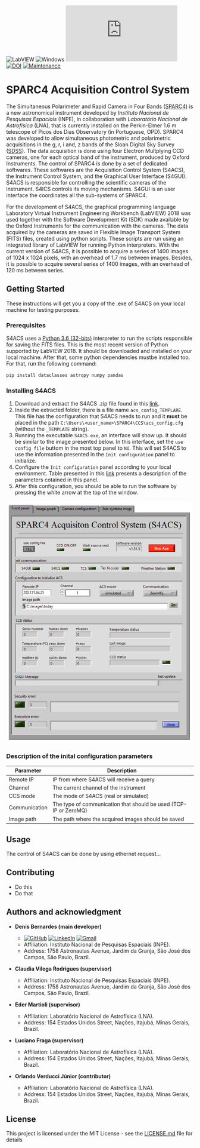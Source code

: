  ![LabVIEW](https://a11ybadges.com/badge?logo=labview)
 ![Windows](https://img.shields.io/badge/Windows-0078D6?style=Flat&logo=windows&logoColor=white)
 [![GitHub license](https://badgen.net/github/license/Naereen/Strapdown.js)](https://github.com/Naereen/StrapDown.js/blob/master/LICENSE)
 [![DOI](https://zenodo.org/badge/295755182.svg)](https://zenodo.org/doi/10.5281/zenodo.12796063)
 [![Maintenance](https://img.shields.io/badge/Maintained%3F-yes-green.svg)](https://GitHub.com/Naereen/StrapDown.js/graphs/commit-activity)

 # SPARC4 Acquisition Control System

The Simultaneous Polarimeter and Rapid Camera in Four Bands ([SPARC4](https://coast.lna.br/home/sparc4)) is a new astronomical instrument developed by *Instituto Nacional de Pesquisas Espaciais* (INPE), in collaboration with *Laboratório Nacional de Astrofísica* (LNA), that is currently installed on the Perkin-Elmer 1.6 m telescope of Picos dos Dias Observatory (in Portuguese, OPD). SPARC4 was developed to allow simultaneous photometric and polarimetric acquisitions in the g, r, i and, z bands of the Sloan Digital Sky Survey ([SDSS](https://www.sdss.org/)). The data acquisition is done using four Electron Multplying CCD cameras, one for each optical band of the instrument, produced by Oxford Instruments. The control of SPARC4 is done by a set of dedicated softwares. These softwares are the Acquisition Control System (S4ACS), the Instrument Control System, and the Graphical User Interface (S4GUI). S4ACS is responsible for controlling the scientific cameras of the instrument. S4ICS controls its moving mechanisms. S4GUI is an user interface the coordinates all the sub-systems of SPARC4.

For the development of S4ACS, the graphical programming language Laboratory Virtual Instrument Engineering Workbench (LabVIEW) 2018 was used together with the Software Development Kit (SDK) made available by the Oxford Instruments for the communication with the cameras. The data acquired by the cameras are saved in Flexible Image Transport System (FITS) files, created using python scripts. These scripts are run using an integrated library of LabVIEW for running Python interpreters. With the current version of S4ACS, it is possible to acquire a series of 1400 images of 1024 x 1024 pixels, with an overhead of 1.7 ms between images. Besides, it is possible to acquire several series of 1400 images, with an overhead of 120 ms between series. 
 
## Getting Started

These instructions will get you a copy of the .exe of S4ACS on your local machine for testing purposes. 

### Prerequisites

S4ACS uses a [Python 3.6 (32-bits)](https://www.python.org/downloads/release/python-368/) interpreter to run the scripts responsible for saving the FITS files. This is the most recent version of Python supported by LabVIEW 2018. It should be downloaded and installed on your local machine. After that, some python dependencies mustbe installed too. For that, run the following command:

```bash
pip install dataclasses astropy numpy pandas
```

### Installing S4ACS
1. Download and extract the S4ACS .zip file found in this [link](https://github.com/DBernardes/S4ACS/releases/latest). 
1. Inside the extracted folder, there is a file name `acs_config_TEMPLARE`.
This file has the configuration that S4ACS needs to run and it **must** be placed in the path `C:\Users\<user_name>\SPARC4\CCS\acs_config.cfg` (without the `_TEMPLATE` string).
1. Running the executable `S4ACS.exe`, an interface will show up. It should be similar to the image presented below. In this interface, set the `use config file` buttom in the most top panel to `NO`. This will set S4ACS to use the information presented in the `Init configuration` panel to initialize.
1. Configure the `Init configuration` panel according to your local environment. Table presented in this [link](https://github.com/DBernardes/S4ACS#description-of-the-inital-configuration-parameters) presents a description of the parameters cotained in this panel.
1. After this configuration, you should be able to run the software by pressing the white arrow at the top of the window.

<p align="center"><img src="docs/images/S4ACSp.png" alt="S4ACS front panel" width="500"/></p>


### Description of the inital configuration parameters

|Parameter|Description|
|----|-----|
|Remote IP| IP from where S4ACS will receive a query|
|Channel| The current channel of the instrument|
| CCS mode | The mode of S4ACS (real or simulated)
| Communication | The type of communication that should be used (TCP-IP or ZeroMQ)|
|Image path | The path where the acquired images should be saved|


## Usage

The control of S4ACS can be done by using ethernet request...

## Contributing

- Do this
- Do that

## Authors and acknowledgment

- **Denis Bernardes (main developer)**
  - [![GitHub](https://img.shields.io/badge/github-%23121011.svg?style=flat&logo=github&logoColor=white)](https://github.com/DBernardes) 
[![LinkedIn](https://img.shields.io/badge/linkedin-%230077B5.svg?style=flat&logo=linkedin&logoColor=white)](www.linkedin.com/in/denisbernardes) 
[![Gmail](https://img.shields.io/badge/Gmail-D14836?style=flat&logo=gmail&logoColor=white)](mailto:denis.bernardes099@gmail.com)
  - Affiliation: Instituto Nacional de Pesquisas Espaciais (INPE).
  - Address: 1758 Astronautas Avenue, Jardim da Granja, São José dos Campos, São Paulo, Brazil.

- **Claudia Vilega Rodrigues (supervisor)**
  - Affiliation: Instituto Nacional de Pesquisas Espaciais (INPE).
  - Address: 1758 Astronautas Avenue, Jardim da Granja, São José dos Campos, São Paulo, Brazil.

- **Eder Martioli (supervisor)**
  - Affiliation: Laboratório Nacional de Astrofísica (LNA).
  - Address: 154 Estados Unidos Street, Nações, Itajubá, Minas Gerais, Brazil.

- **Luciano Fraga (supervisor)**
  - Affiliation: Laboratório Nacional de Astrofísica (LNA).
  - Address: 154 Estados Unidos Street, Nações, Itajubá, Minas Gerais, Brazil.

- **Orlando Verducci Júnior (contributor)**
  - Affiliation: Laboratório Nacional de Astrofísica (LNA).
  - Address: 154 Estados Unidos Street, Nações, Itajubá, Minas Gerais, Brazil.

## License

This project is licensed under the MIT License - see the [LICENSE.md](LICENSE.md) file for details
